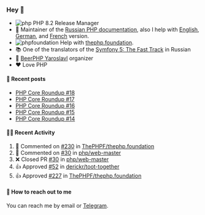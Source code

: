 ### Hey 👋

- ![php](https://user-images.githubusercontent.com/4685504/174548850-037dfd35-3b33-4154-9c50-95efd45ba66a.png) PHP 8.2 Release Manager
- 📖 Maintainer of the [Russian PHP documentation](https://github.com/php/doc-ru), also I help with [English](https://github.com/php/doc-en), [German](https://github.com/php/doc-de), and [French](https://github.com/php/doc-fr) version.
- ![phpfoundation](https://user-images.githubusercontent.com/4685504/174548733-72f62c18-f57e-47a6-8201-cb3d87e06b98.png) Help with [thephp.foundation](https://github.com/ThePHPF/thephp.foundation).
- 📚 One of the translators of
  the [Symfony 5: The Fast Track](https://symfony.com/doc/current/the-fast-track/ru/index.html)
  in Russian
- 🍻 [BeerPHP Yaroslavl](https://github.com/beerphp/yaroslavl) organizer
- ❤️ Love PHP

#### 📜 Recent posts

<!-- BLOG-POST-LIST:START -->
- [PHP Core Roundup #18](https://thephp.foundation/blog/2023/11/01/php-core-roundup-18/)
- [PHP Core Roundup #17](https://thephp.foundation/blog/2023/10/01/php-core-roundup-17/)
- [PHP Core Roundup #16](https://thephp.foundation/blog/2023/09/01/php-core-roundup-16/)
- [PHP Core Roundup #15](https://thephp.foundation/blog/2023/08/01/php-core-roundup-15/)
- [PHP Core Roundup #14](https://thephp.foundation/blog/2023/07/01/php-core-roundup-14/)
<!-- BLOG-POST-LIST:END -->

#### 👨‍💻 Recent Activity

<!--RECENT_ACTIVITY:start-->
1. 💬 Commented on [#230](https://github.com/ThePHPF/thephp.foundation/pull/230#issuecomment-3167742672) in [ThePHPF/thephp.foundation](https://github.com/ThePHPF/thephp.foundation)<br>
2. 💬 Commented on [#30](https://github.com/php/web-master/pull/30#issuecomment-3160694119) in [php/web-master](https://github.com/php/web-master)<br>
3. ❌ Closed PR [#30](https://github.com/php/web-master/pull/30) in [php/web-master](https://github.com/php/web-master)<br>
4. 👍 Approved [#52](https://github.com/derickr/toot-together/pull/52#pullrequestreview-3084848796) in [derickr/toot-together](https://github.com/derickr/toot-together)<br>
5. 👍 Approved [#227](https://github.com/ThePHPF/thephp.foundation/pull/227#pullrequestreview-3083615505) in [ThePHPF/thephp.foundation](https://github.com/ThePHPF/thephp.foundation)<br>
<!--RECENT_ACTIVITY:end-->

#### 💌 How to reach out to me

You can reach me by email or [Telegram](https://t.me/saundefined).
